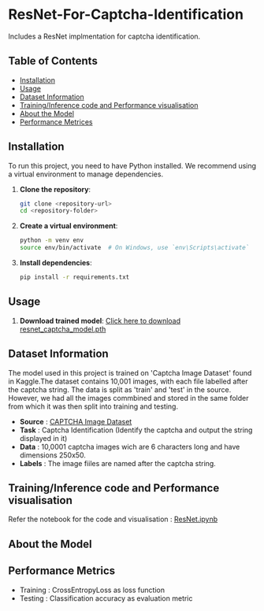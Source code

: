 # ResNet-For-Captcha-Identification
Includes a ResNet implmentation for captcha identification.

## Table of Contents

- [Installation](#installation)
- [Usage](#usage)
- [Dataset Information](#dataset-information)
- [Training/Inference code and Performance visualisation](#training-/-inference-code-and-performance-visualisation)
- [About the Model](#about-the-model)
- [Performance Metrices](#performance-metrices)


## Installation

To run this project, you need to have Python installed. We recommend using a virtual environment to manage dependencies.

1. **Clone the repository**:
    ```sh
    git clone <repository-url>
    cd <repository-folder>
    ```

2. **Create a virtual environment**:
    ```sh
    python -m venv env
    source env/bin/activate  # On Windows, use `env\Scripts\activate`
    ```

3. **Install dependencies**:
    ```sh
    pip install -r requirements.txt
    ```

    

## Usage

1. **Download trained model**:
    [Click here to download resnet_captcha_model.pth](https://www.kaggle.com/models/souri008/resnet50-captcha-identification)


## Dataset Information
The model used in this project is trained on 'Captcha Image Dataset' found in Kaggle.The dataset contains 10,001 images, with each file labelled after the captcha string. The data is split as 'train' and 'test' in the source. However, we had all the images commbined and stored in the same folder from which it was then split into training and testing.

- **Source** : [CAPTCHA Image Dataset](https://www.kaggle.com/datasets/johnbergmann/captcha-image-dataset/data)
- **Task** : Captcha Identification (Identify the captcha and output the string displayed in it)
- **Data** : 10,0001 captcha images wich are 6 characters long and have dimensions 250x50.
- **Labels** : The image fiiles are named after the captcha string.

## Training/Inference code and Performance visualisation

Refer the notebook for the code and visualisation : [ResNet.ipynb](ResNet.ipynb)
    

## About the Model


## Performance Metrics
- Training : CrossEntropyLoss as loss function
- Testing  : Classification accuracy as evaluation metric
